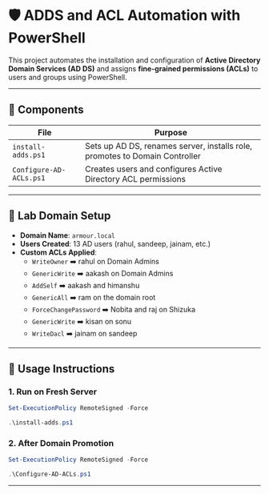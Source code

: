 # 🛡️ ADDS and ACL Automation with PowerShell

This project automates the installation and configuration of **Active Directory Domain Services (AD DS)** and assigns **fine-grained permissions (ACLs)** to users and groups using PowerShell.

---

## 📂 Components

| File | Purpose |
|------|---------|
| `install-adds.ps1` | Sets up AD DS, renames server, installs role, promotes to Domain Controller |
| `Configure-AD-ACLs.ps1` | Creates users and configures Active Directory ACL permissions |

---

## 🧪 Lab Domain Setup

- **Domain Name**: `armour.local`
- **Users Created**: 13 AD users (rahul, sandeep, jainam, etc.)
- **Custom ACLs Applied**:
  - `WriteOwner` ➡️ rahul on Domain Admins
  - `GenericWrite` ➡️ aakash on Domain Admins
  - `AddSelf` ➡️ aakash and himanshu
  - `GenericAll` ➡️ ram on the domain root
  - `ForceChangePassword` ➡️ Nobita and raj on Shizuka
  - `GenericWrite` ➡️ kisan on sonu
  - `WriteDacl` ➡️ jainam on sandeep

---

## 🚀 Usage Instructions

### 1. Run on Fresh Server
```powershell
Set-ExecutionPolicy RemoteSigned -Force
```

```powershell
.\install-adds.ps1
```

### 2. After Domain Promotion
```powershell
Set-ExecutionPolicy RemoteSigned -Force
```

```powershell
.\Configure-AD-ACLs.ps1
```
---
